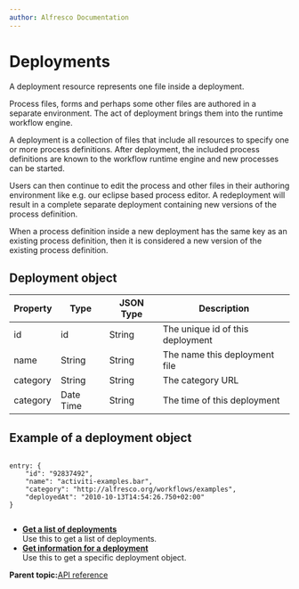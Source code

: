 ```yaml
---
author: Alfresco Documentation
---
```


# Deployments

A deployment resource represents one file inside a deployment.

Process files, forms and perhaps some other files are authored in a separate environment. The act of deployment brings them into the runtime workflow engine.

A deployment is a collection of files that include all resources to specify one or more process definitions. After deployment, the included process definitions are known to the workflow runtime engine and new processes can be started.

Users can then continue to edit the process and other files in their authoring environment like e.g. our eclipse based process editor. A redeployment will result in a complete separate deployment containing new versions of the process definition.

When a process definition inside a new deployment has the same key as an existing process definition, then it is considered a new version of the existing process definition.

## Deployment object

|Property|Type|JSON Type|Description|
|--------|----|---------|-----------|
|id|id|String|The unique id of this deployment|
|name|String|String|The name this deployment file|
|category|String|String|The category URL|
|category|Date Time|String|The time of this deployment|

## Example of a deployment object

```
 
entry: {
    "id": "92837492",
    "name": "activiti-examples.bar",
    "category": "http://alfresco.org/workflows/examples",
    "deployedAt": "2010-10-13T14:54:26.750+02:00"
}
         
```

-   **[Get a list of deployments](../../../pra/1/concepts/act-deployments-get-deployments.md)**  
Use this to get a list of deployments.
-   **[Get information for a deployment](../../../pra/1/concepts/act-deployments-get-deployment.md)**  
Use this to get a specific deployment object.

**Parent topic:**[API reference](../../../pra/1/concepts/pra-resources.md)


